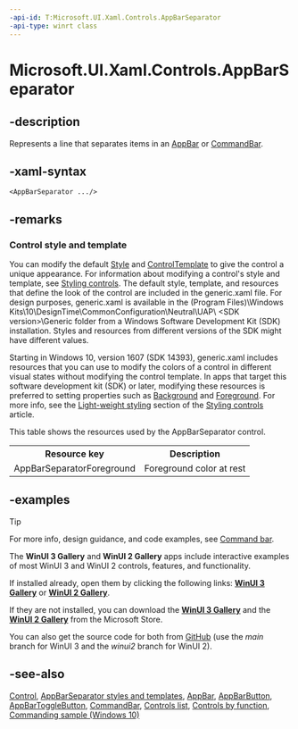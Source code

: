 ```yaml
---
-api-id: T:Microsoft.UI.Xaml.Controls.AppBarSeparator
-api-type: winrt class
---
```


<!-- Class syntax.
public class AppBarSeparator : Windows.UI.Xaml.Controls.Control, Windows.UI.Xaml.Controls.IAppBarSeparator, Windows.UI.Xaml.Controls.ICommandBarElement, Windows.UI.Xaml.Controls.ICommandBarElement2
-->

# Microsoft.UI.Xaml.Controls.AppBarSeparator

## -description

Represents a line that separates items in an [AppBar](appbar.md) or [CommandBar](commandbar.md).

## -xaml-syntax

```xaml
<AppBarSeparator .../>
```

## -remarks

### Control style and template

You can modify the default [Style](../microsoft.ui.xaml/style.md) and [ControlTemplate](controltemplate.md) to give the control a unique appearance. For information about modifying a control's style and template, see [Styling controls](/windows/uwp/controls-and-patterns/styling-controls). The default style, template, and resources that define the look of the control are included in the generic.xaml file. For design purposes, generic.xaml is available in the \(Program Files)\Windows Kits\10\DesignTime\CommonConfiguration\Neutral\UAP\ &lt;SDK version&gt;\Generic folder from a Windows Software Development Kit (SDK) installation. Styles and resources from different versions of the SDK might have different values.

Starting in Windows 10, version 1607 (SDK 14393), generic.xaml includes resources that you can use to modify the colors of a control in different visual states without modifying the control template. In apps that target this software development kit (SDK) or later, modifying these resources is preferred to setting properties such as [Background](control_background.md) and [Foreground](control_foreground.md). For more info, see the [Light-weight styling](/windows/uwp/controls-and-patterns/styling-controls) section of the [Styling controls](/windows/uwp/controls-and-patterns/styling-controls) article.

This table shows the resources used by the AppBarSeparator control.

<table>
   <tr><th>Resource key</th><th>Description</th></tr>
   <tr><td>AppBarSeparatorForeground</td><td>Foreground color at rest</td></tr>
</table>

## -examples

> [!TIP]
> For more info, design guidance, and code examples, see [Command bar](/windows/uwp/controls-and-patterns/app-bars).
>
> The **WinUI 3 Gallery** and **WinUI 2 Gallery** apps include interactive examples of most WinUI 3 and WinUI 2 controls, features, and functionality.
>
> If installed already, open them by clicking the following links: [**WinUI 3 Gallery**](winui3gallery:/item/AppBarSeparator) or [**WinUI 2 Gallery**](winui2gallery:/item/AppBarSeparator).
>
> If they are not installed, you can download the [**WinUI 3 Gallery**](https://www.microsoft.com/p/winui-3-controls-gallery/9p3jfpwwdzrc) and the [**WinUI 2 Gallery**](https://www.microsoft.com/p/xaml-controls-gallery/9msvh128x2zt) from the Microsoft Store.
>
> You can also get the source code for both from [GitHub](https://github.com/Microsoft/WinUI-Gallery) (use the *main* branch for WinUI 3 and the *winui2* branch for WinUI 2).

## -see-also

[Control](control.md), [AppBarSeparator styles and templates](/windows/apps/design/style/xaml-styles), [AppBar](appbar.md), [AppBarButton](appbarbutton.md), [AppBarToggleButton](appbartogglebutton.md), [CommandBar](commandbar.md), [Controls list](/windows/apps/design/controls/), [Controls by function](/windows/uwp/controls-and-patterns/controls-by-function), [Commanding sample (Windows 10)](https://github.com/Microsoft/Windows-universal-samples/tree/master/Samples/XamlCommanding)
